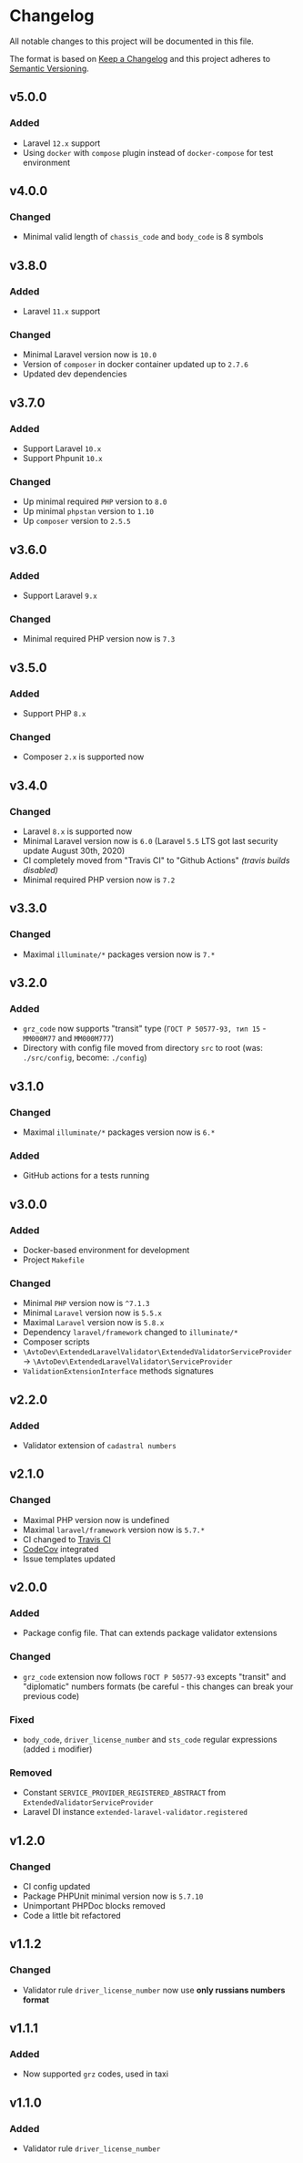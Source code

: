 # Changelog

All notable changes to this project will be documented in this file.

The format is based on [Keep a Changelog][keepachangelog] and this project adheres to [Semantic Versioning][semver].

## v5.0.0

### Added

- Laravel `12.x` support
- Using `docker` with `compose` plugin instead of `docker-compose` for test environment

## v4.0.0

### Changed

- Minimal valid length of `chassis_code` and `body_code` is 8 symbols

## v3.8.0

### Added

- Laravel `11.x` support

### Changed

- Minimal Laravel version now is `10.0`
- Version of `composer` in docker container updated up to `2.7.6`
- Updated dev dependencies

## v3.7.0

### Added

- Support Laravel `10.x`
- Support Phpunit `10.x`

### Changed

- Up minimal required `PHP` version to `8.0`
- Up minimal `phpstan` version to `1.10`
- Up `composer` version to `2.5.5`

## v3.6.0

### Added

- Support Laravel `9.x`

### Changed

- Minimal required PHP version now is `7.3`

## v3.5.0

### Added

- Support PHP `8.x`

### Changed

- Composer `2.x` is supported now

## v3.4.0

### Changed

- Laravel `8.x` is supported now
- Minimal Laravel version now is `6.0` (Laravel `5.5` LTS got last security update August 30th, 2020)
- CI completely moved from "Travis CI" to "Github Actions" _(travis builds disabled)_
- Minimal required PHP version now is `7.2`

## v3.3.0

### Changed

- Maximal `illuminate/*` packages version now is `7.*`

## v3.2.0

### Added

- `grz_code` now supports "transit" type (`ГОСТ Р 50577-93, тип 15` - `ММ000М77` and `ММ000М777`)
- Directory with config file moved from directory `src` to root (was: `./src/config`, become: `./config`)

## v3.1.0

### Changed

- Maximal `illuminate/*` packages version now is `6.*`

### Added

- GitHub actions for a tests running

## v3.0.0

### Added

- Docker-based environment for development
- Project `Makefile`

### Changed

- Minimal `PHP` version now is `^7.1.3`
- Minimal `Laravel` version now is `5.5.x`
- Maximal `Laravel` version now is `5.8.x`
- Dependency `laravel/framework` changed to `illuminate/*`
- Composer scripts
- `\AvtoDev\ExtendedLaravelValidator\ExtendedValidatorServiceProvider` &rarr; `\AvtoDev\ExtendedLaravelValidator\ServiceProvider`
- `ValidationExtensionInterface` methods signatures

## v2.2.0

### Added

- Validator extension of `cadastral numbers`

## v2.1.0

### Changed

- Maximal PHP version now is undefined
- Maximal `laravel/framework` version now is `5.7.*`
- CI changed to [Travis CI][travis]
- [CodeCov][codecov] integrated
- Issue templates updated

[travis]:https://travis-ci.org/
[codecov]:https://codecov.io/

## v2.0.0

### Added

- Package config file. That can extends package validator extensions

### Changed

- `grz_code` extension now follows `ГОСТ Р 50577-93` excepts "transit" and "diplomatic" numbers formats (be careful - this changes can break your previous code)

### Fixed

- `body_code`, `driver_license_number` and `sts_code` regular expressions (added `i` modifier)

### Removed

- Constant `SERVICE_PROVIDER_REGISTERED_ABSTRACT` from `ExtendedValidatorServiceProvider`
- Laravel DI instance `extended-laravel-validator.registered`

## v1.2.0

### Changed

- CI config updated
- Package PHPUnit minimal version now is `5.7.10`
- Unimportant PHPDoc blocks removed
- Code a little bit refactored

## v1.1.2

### Changed

- Validator rule `driver_license_number` now use **only russians numbers format**

## v1.1.1

### Added

- Now supported `grz` codes, used in taxi

## v1.1.0

### Added

- Validator rule `driver_license_number`

[keepachangelog]:https://keepachangelog.com/en/1.0.0/
[semver]:https://semver.org/spec/v2.0.0.html
